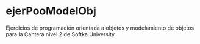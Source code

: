 # ejerPooModelObj
Ejercicios de programación orientada a objetos y modelamiento de objetos para la Cantera nivel 2 de Softka University.
